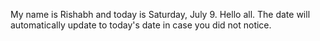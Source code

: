 My name is Rishabh and today is Saturday, July 9. Hello all. The date will automatically update to today's date in case you did not notice.
